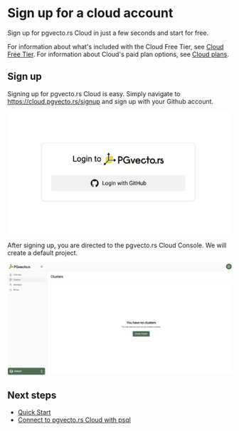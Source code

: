 # Sign up for a cloud account

Sign up for pgvecto.rs Cloud in just a few seconds and start for free.

For information about what's included with the Cloud Free Tier, see [Cloud Free Tier](../pricing/price_plan#free-tier). For information about Cloud's paid plan options, see [Cloud plans](../pricing/price_plan).

## Sign up

Signing up for pgvecto.rs Cloud is easy. Simply navigate to https://cloud.pgvecto.rs/signup and sign up with your Github account.

![](../images/signup.png)

After signing up, you are directed to the pgvecto.rs Cloud Console. We will create a default project. 

![](../images/after_login_in.png)

## Next steps

- [Quick Start](quick-start.md)
- [Connect to pgvecto.rs Cloud with psql](../connect/connect-with-psql.md)